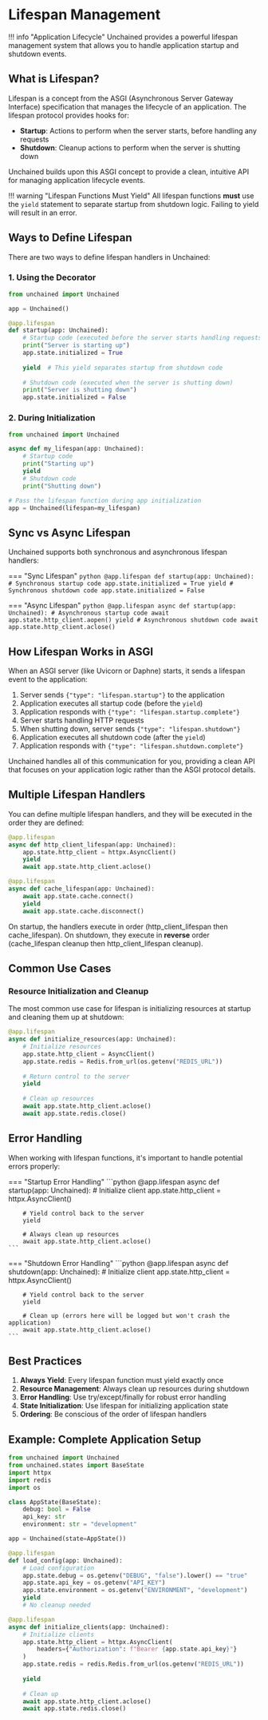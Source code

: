 # Lifespan Management

!!! info "Application Lifecycle"
    Unchained provides a powerful lifespan management system that allows you to handle application startup and shutdown events.

## What is Lifespan?

Lifespan is a concept from the ASGI (Asynchronous Server Gateway Interface) specification that manages the lifecycle of an application. The lifespan protocol provides hooks for:

- **Startup**: Actions to perform when the server starts, before handling any requests
- **Shutdown**: Cleanup actions to perform when the server is shutting down

Unchained builds upon this ASGI concept to provide a clean, intuitive API for managing application lifecycle events.

!!! warning "Lifespan Functions Must Yield"
    All lifespan functions **must** use the `yield` statement to separate startup from shutdown logic. Failing to yield will result in an error.

## Ways to Define Lifespan

There are two ways to define lifespan handlers in Unchained:

### 1. Using the Decorator

```python
from unchained import Unchained

app = Unchained()

@app.lifespan
def startup(app: Unchained):
    # Startup code (executed before the server starts handling requests)
    print("Server is starting up")
    app.state.initialized = True
    
    yield  # This yield separates startup from shutdown code
    
    # Shutdown code (executed when the server is shutting down)
    print("Server is shutting down")
    app.state.initialized = False
```

### 2. During Initialization

```python
from unchained import Unchained

async def my_lifespan(app: Unchained):
    # Startup code
    print("Starting up")
    yield
    # Shutdown code
    print("Shutting down")

# Pass the lifespan function during app initialization
app = Unchained(lifespan=my_lifespan)
```

## Sync vs Async Lifespan

Unchained supports both synchronous and asynchronous lifespan handlers:

=== "Sync Lifespan"
    ```python
    @app.lifespan
    def startup(app: Unchained):
        # Synchronous startup code
        app.state.initialized = True
        yield
        # Synchronous shutdown code
        app.state.initialized = False
    ```

=== "Async Lifespan"
    ```python
    @app.lifespan
    async def startup(app: Unchained):
        # Asynchronous startup code
        await app.state.http_client.aopen()
        yield
        # Asynchronous shutdown code
        await app.state.http_client.aclose()
    ```

## How Lifespan Works in ASGI

When an ASGI server (like Uvicorn or Daphne) starts, it sends a lifespan event to the application:

1. Server sends `{"type": "lifespan.startup"}` to the application
2. Application executes all startup code (before the `yield`)
3. Application responds with `{"type": "lifespan.startup.complete"}`
4. Server starts handling HTTP requests
5. When shutting down, server sends `{"type": "lifespan.shutdown"}`
6. Application executes all shutdown code (after the `yield`)
7. Application responds with `{"type": "lifespan.shutdown.complete"}`

Unchained handles all of this communication for you, providing a clean API that focuses on your application logic rather than the ASGI protocol details.

## Multiple Lifespan Handlers

You can define multiple lifespan handlers, and they will be executed in the order they are defined:

```python
@app.lifespan
async def http_client_lifespan(app: Unchained):
    app.state.http_client = httpx.AsyncClient()
    yield
    await app.state.http_client.aclose()

@app.lifespan
async def cache_lifespan(app: Unchained):
    await app.state.cache.connect()
    yield
    await app.state.cache.disconnect()
```

On startup, the handlers execute in order (http_client_lifespan then cache_lifespan). 
On shutdown, they execute in **reverse** order (cache_lifespan cleanup then http_client_lifespan cleanup).

## Common Use Cases

### Resource Initialization and Cleanup

The most common use case for lifespan is initializing resources at startup and cleaning them up at shutdown:

```python
@app.lifespan
async def initialize_resources(app: Unchained):
    # Initialize resources
    app.state.http_client = AsyncClient()
    app.state.redis = Redis.from_url(os.getenv("REDIS_URL"))
    
    # Return control to the server
    yield
    
    # Clean up resources
    await app.state.http_client.aclose()
    await app.state.redis.close()
```

## Error Handling

When working with lifespan functions, it's important to handle potential errors properly:

=== "Startup Error Handling"
    ```python
    @app.lifespan
    async def startup(app: Unchained):
        # Initialize client
        app.state.http_client = httpx.AsyncClient()
        
        # Yield control back to the server
        yield
        
        # Always clean up resources
        await app.state.http_client.aclose()
    ```

=== "Shutdown Error Handling"
    ```python
    @app.lifespan
    async def shutdown(app: Unchained):
        # Initialize client
        app.state.http_client = httpx.AsyncClient()
        
        # Yield control back to the server
        yield
        
        # Clean up (errors here will be logged but won't crash the application)
        await app.state.http_client.aclose()
    ```

## Best Practices

1. **Always Yield**: Every lifespan function must yield exactly once
2. **Resource Management**: Always clean up resources during shutdown
3. **Error Handling**: Use try/except/finally for robust error handling
4. **State Initialization**: Use lifespan for initializing application state
5. **Ordering**: Be conscious of the order of lifespan handlers

## Example: Complete Application Setup

```python
from unchained import Unchained
from unchained.states import BaseState
import httpx
import redis
import os

class AppState(BaseState):
    debug: bool = False
    api_key: str
    environment: str = "development"

app = Unchained(state=AppState())

@app.lifespan
def load_config(app: Unchained):
    # Load configuration
    app.state.debug = os.getenv("DEBUG", "false").lower() == "true"
    app.state.api_key = os.getenv("API_KEY")
    app.state.environment = os.getenv("ENVIRONMENT", "development")
    yield
    # No cleanup needed

@app.lifespan
async def initialize_clients(app: Unchained):
    # Initialize clients
    app.state.http_client = httpx.AsyncClient(
        headers={"Authorization": f"Bearer {app.state.api_key}"}
    )
    app.state.redis = redis.Redis.from_url(os.getenv("REDIS_URL"))
    
    yield
    
    # Clean up
    await app.state.http_client.aclose()
    await app.state.redis.close()
``` 